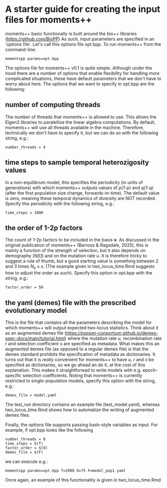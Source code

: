 # A starter guide for creating the input files for moments++

moments++ basic functionally is built around the bio++ libraries (https://github.com/BioPP)
As such, input parameters are specified in an 'options file'. Let's call this options file opt.bpp. To run moments++ from the command-line:

```
momentspp params=opt.bpp
```

The options file for moments++ v0.1 is quite simple. Although under the hood there are a number of options that enable flexibility for handling more complicated situations, these have default parameters that we don't have to worry about here. The options that we want to specify in opt.bpp are the following:

## number of computing threads

The number of threads that moments++ is allowed to use. This allows the Eigen3 libraries to paralellize the linear algebra computations. By default, moments++ will use all threads available in the machine. Therefore, technically we don't have to specify it, but we can do so with the following string, e.g.:

```
number_threads = 4
```

## time steps to sample temporal heterozigosity values

In a non-equilibrum model, this specifies the periodicity (in units of generations) with which moments++ outputs values of *p(1-p)* and *q(1-q)* (after the first population size change, forwards-in-time). The default value is zero, meaning these temporal dynamics of diversity are NOT recorded. Specify this periodicity with the following string, e.g.:

```
time_steps = 1000
```

## the order of 1-2p factors

The count of 1-2p factors to be included in the basis **v**. As discussed in the original publication of moments++ (Barroso & Ragsdale, 2025), this is mainly a function of the strength of selection, but it also depends on demography (*N[t]*) and on the mutation rate *u*. It is therefore tricky to suggest a rule of thumb, but a good starting value is something between 2 and 3 times $N_e \times s$. (The example given in two_locus_time.Rmd suggests how to adjust the order as such). Specify this option in opt.bpp with the string, e.g.:

```
factor_order = 50
```

## the yaml (demes) file with the prescribed evolutionary model

This is the file that contains all the parameters describing the model for which moments++ will output expected two-locus statistics. Think about it as an augmented demes file (https://popsim-consortium.github.io/demes-spec-docs/main/tutorial.html) where the mutation rate *u*, recombination rate *r* and selection coefficient *s* are specified as metadata. What makes this an *augmented* demes file (as opposed to a regular demes file) is that the demes standard prohibits the specification of metadata as dictionaries. It turns out that it is *really* convenient for moments++ to have *u*, *r* and *s* be specified as dictionaries, so we go ahead an do it, at the cost of this explanation. This makes it straightforwad to write models with e.g. epoch-specific selection coefficients. Noting that moments++ is currently restricted to single-population models, specify this option with the string, e.g.:

```
demes_file = model.yaml
```

The test_run directory contains an example file (test_model.yaml), whereas two_locus_time.Rmd shows how to automatize the writing of augmented demes files.

Finally, the options file supports passing bash-style variables as input. For example, if opt.bpp looks like the following

```
number_threads = 8
time_steps = $(T)
factor_order = $(O)
demes_file = $(F)
```

we can execute e.g.:

```
momentspp params=opt.bpp T=2000 O=75 F=model_pop1.yaml
```

Once again, an example of this functionality is given in two_locus_time.Rmd
